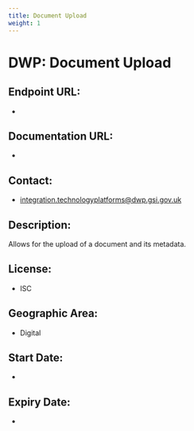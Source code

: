 ```yaml
---
title: Document Upload
weight: 1
---
```


# DWP: Document Upload

## Endpoint URL:
 - []()

## Documentation URL:
 - []()

## Contact:
 - [integration.technologyplatforms@dwp.gsi.gov.uk](mailto:integration.technologyplatforms@dwp.gsi.gov.uk)

## Description:
Allows for the upload of a document and its metadata.

## License:
 - ISC

## Geographic Area:
 - Digital

## Start Date:
 - 

## Expiry Date:
 - 

